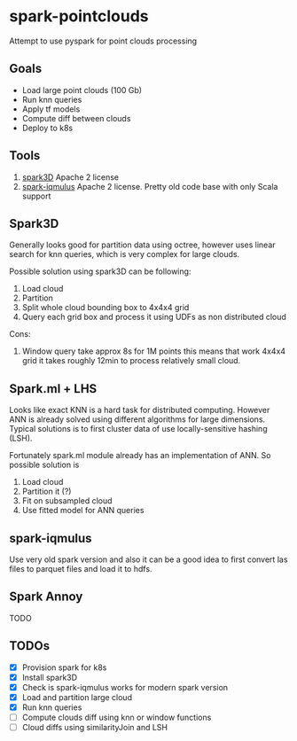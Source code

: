 # spark-pointclouds
Attempt to use pyspark for point clouds processing

## Goals

- Load large point clouds (100 Gb)
- Run knn queries
- Apply tf models
- Compute diff between clouds 
- Deploy to k8s

## Tools

1. [spark3D](https://github.com/astrolabsoftware/spark3D) Apache 2 license
2. [spark-iqmulus](https://github.com/IGNF/spark-iqmulus) Apache 2 license. Pretty old code base with only Scala support

## Spark3D

Generally looks good for partition data using octree, however uses linear search
for knn queries, which is very complex for large clouds.

Possible solution using spark3D can be following:
1. Load cloud
2. Partition
3. Split whole cloud bounding box to 4x4x4 grid
4. Query each grid box and process it using UDFs as non distributed cloud

Cons:
1. Window query take approx 8s for 1M points this means that work 4x4x4 grid it takes roughly 12min
to process relatively small cloud.

## Spark.ml + LHS

Looks like exact KNN is a hard task for distributed computing. 
However ANN is already solved using different algorithms for large dimensions.
Typical solutions is to first cluster data of use locally-sensitive hashing (LSH).

Fortunately spark.ml module already has an implementation of ANN. So possible solution is
1. Load cloud
2. Partition it (?)
3. Fit on subsampled cloud
4. Use fitted model for ANN queries

## spark-iqmulus
Use very old spark version and also it can be a good idea to first convert las files to parquet files
and load it to hdfs.

## Spark Annoy

TODO

## TODOs

- [x] Provision spark for k8s
- [x] Install spark3D
- [x] Check is spark-iqmulus works for modern spark version
- [x] Load and partition large cloud
- [x] Run knn queries
- [ ] Compute clouds diff using knn or window functions
- [ ] Cloud diffs using similarityJoin and LSH
